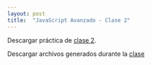 ```yaml
---
layout: post
title:  "JavaScript Avanzado - Clase 2"
---
```


Descargar práctica de [clase 2][clase-2].

Descargar archivos generados durante la [clase]

[clase-2]: /assets/preclase2-jsa.zip
[clase]: /assets/clase2-jsa.zip
